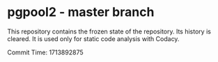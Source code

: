 # pgpool2 - master branch

This repository contains the frozen state of the repository.
Its history is cleared. It is used only for static code
analysis with Codacy.

Commit Time: 1713892875